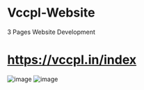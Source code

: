 # Vccpl-Website
3 Pages Website Development
# https://vccpl.in/index
![image](https://github.com/user-attachments/assets/1cafdb40-055e-4dac-9ea2-14ce179d90f3)
![image](https://github.com/user-attachments/assets/323e05e5-a0c8-4b14-b6a5-2e7fe6bf22fe)
